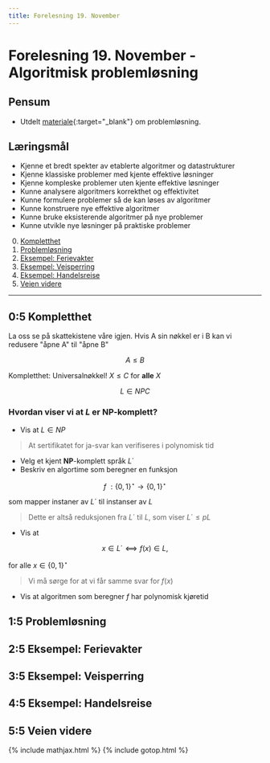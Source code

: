 ```yaml
---
title: Forelesning 19. November
---
```


# Forelesning 19. November - Algoritmisk problemløsning

## Pensum
- Utdelt [materiale](https://algdat.idi.ntnu.no/guide.pdf){:target="_blank"} om problemløsning.

## Læringsmål
- Kjenne et bredt spekter av etablerte algoritmer og datastrukturer
- Kjenne klassiske problemer med kjente effektive løsninger
- Kjenne kompleske problemer uten kjente effektive løsninger
- Kunne analysere algoritmers korrekthet og effektivitet
- Kunne formulere problemer så de kan løses av algoritmer
- Kunne konstruere nye effektive algoritmer
- Kunne bruke eksisterende algoritmer på nye problemer
- Kunne utvikle nye løsninger på praktiske problemer

0. [Kompletthet](#05-kompletthet)
1. [Problemløsning](#15-problemløsning)
2. [Eksempel: Ferievakter](#25-eksempel-ferievakter)
3. [Eksempel: Veisperring](#35-eksempel-veisperring)
4. [Eksempel: Handelsreise](#45-eksempel-handelsreise)
5. [Veien videre](#55-veien-videre)

---

## 0:5 Kompletthet
La oss se på skattekistene våre igjen. Hvis A sin nøkkel er i B kan vi redusere "åpne A" til "åpne B"

$$A \leqslant B$$

Kompletthet: Universalnøkkel! $X \leqslant C$ for __alle__ $X$

$$L \in NPC$$

### Hvordan viser vi at $L$ er __NP__-komplett?

- Vis at $L \in NP$
> At sertifikatet for ja-svar kan verifiseres i polynomisk tid

- Velg et kjent __NP__-komplett språk $L´$
- Beskriv en algortime som beregner en funksjon

$$ f\: :\{0,1\}^⋆ \longrightarrow \{0,1\}^⋆ $$

som mapper instaner av $L´$ til instanser av $L$
> Dette er altså reduksjonen fra $L´$ til $L$, som viser $L´\leqslant p L$

- Vis at

$$ x \in L´⟺ f(x) \in L,$$

for alle $x \in \{0,1\}^{⋆}$

> Vi må sørge for at vi får samme svar for $f(x)$

- Vis at algoritmen som beregner $f$ har polynomisk kjøretid


## 1:5 Problemløsning

## 2:5 Eksempel: Ferievakter

## 3:5 Eksempel: Veisperring

## 4:5 Eksempel: Handelsreise

## 5:5 Veien videre

{% include mathjax.html %}
{% include gotop.html %}
